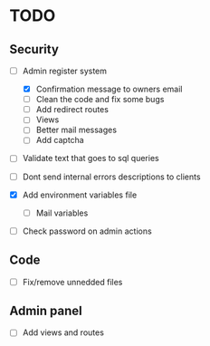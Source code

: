 # TODO

## Security

- [ ] Admin register system
    - [x] Confirmation message to owners email
    - [ ] Clean the code and fix some bugs
    - [ ] Add redirect routes
    - [ ] Views
    - [ ] Better mail messages
    - [ ] Add captcha

- [ ] Validate text that goes to sql queries

- [ ] Dont send internal errors descriptions to clients

- [x] Add environment variables file
    - [ ] Mail variables 

- [ ] Check password on admin actions

## Code

- [ ] Fix/remove unnedded files

## Admin panel

- [ ] Add views and routes
